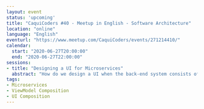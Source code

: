 ```yaml
---
layout: event
status: 'upcoming'
title: "CaquiCoders #40 - Meetup in English - Software Architecture"
location: "online"
language: "English"
eventurl: "https://www.meetup.com/CaquiCoders/events/271214410/"
calendar:
  start: "2020-06-27T20:00:00"
  end: "2020-06-27T22:00:00"
sessions:
- title: "Designing a UI for Microservices"
  abstract: "How do we design a UI when the back-end system consists of dozens (or more) microservices? We have separation and autonomy on the back end, but on the front end this all needs to come back together. How do we stop it from turning into a mess of spaghetti code? How do we prevent simple actions from causing an inefficient torrent of web requests? Join Mauro in building a Composite UI for Microservices from scratch, using .NET Core. Walk away with a clear understanding of what Services UI Composition is and how you can architect front end to be Microservices ready."
tags:
- Microservices
- ViewModel Composition
- UI Composition
---
```

